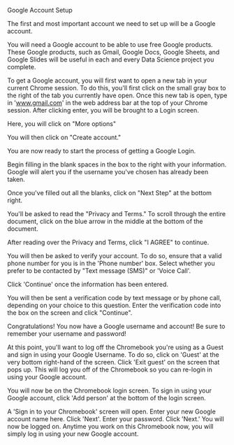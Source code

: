 Google Account Setup

The first and most important account we need to set up will be a Google account. 

You will need a Google account to be able to use free Google products. These Google products, such as Gmail, Google Docs, Google Sheets, and Google Slides will be useful in each and every Data Science project you complete.

To get a Google account, you will first want to open a new tab in your current Chrome session. To do this, you'll first click on the small gray box to the right of the tab you currently have open. Once this new tab is open, type in 'www.gmail.com' in the web address bar at the top of your Chrome session. After clicking enter, you will be brought to a Login screen. 

Here, you will click on "More options"

You will then click on "Create account."

You are now ready to start the process of getting a Google Login. 

Begin filling in the blank spaces in the box to the right with your information. Google will alert you if the username you've chosen has already been taken. 

Once you've filled out all the blanks, click on "Next Step" at the bottom right.

You'll be asked to read the "Privacy and Terms." To scroll through the entire document, click on the blue arrow in the middle at the bottom of the document. 

After reading over the Privacy and Terms, click "I AGREE" to continue.

You will then be asked to verify your account. To do so, ensure that a valid phone number for you is in the 'Phone number' box. Select whether you prefer to be contacted by "Text message (SMS)" or 'Voice Call'. 

Click 'Continue' once the information has been entered. 

You will then be sent a verification code by text message or by phone call, depending on your choice to this question. Enter the verification code into the box on the screen and click "Continue". 

Congratulations! You now have a Google username and account! Be sure to remember your username and password!

At this point, you'll want to log off the Chromebook you're using as a Guest and sign in using your Google Username. To do so, click on 'Guest' at the very bottom right-hand of the screen. Click 'Exit guest' on the screen that pops up. This will log you off of the Chromebook so you can re-login in using your Google account.

You will now be on the Chromebook login screen. To sign in using your Google account, click 'Add person' at the bottom of the login screen.

A 'Sign in to your Chromebook' screen will open. Enter your new Google account name here. Click 'Next'. Enter your password. Click 'Next.' You will now be logged on. Anytime you work on this Chromebook now, you will simply log in using your new Google account.